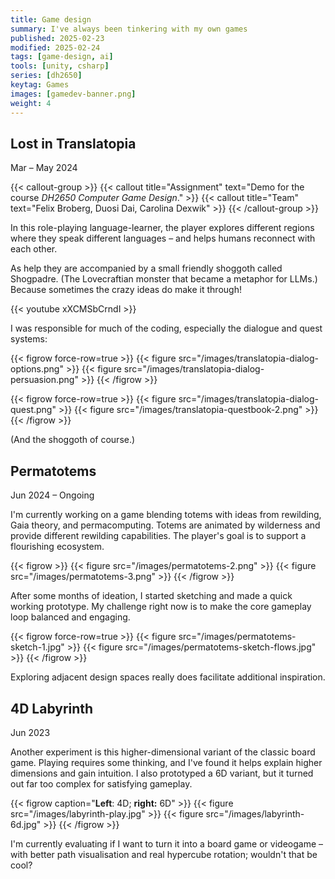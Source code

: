 ```yaml
---
title: Game design
summary: I've always been tinkering with my own games
published: 2025-02-23
modified: 2025-02-24
tags: [game-design, ai]
tools: [unity, csharp]
series: [dh2650]
keytag: Games
images: [gamedev-banner.png]
weight: 4
---
```


## Lost in Translatopia

<p class="caption">Mar – May 2024</p>

{{< callout-group >}}
    {{< callout title="Assignment" text="Demo for the course _DH2650 Computer Game Design_." >}}
    {{< callout title="Team" text="Felix Broberg, Duosi Dai, Carolina Dexwik" >}}
{{< /callout-group >}}

In this role-playing language-learner, the player explores different regions where they speak different languages – and helps humans reconnect with each other.

As help they are accompanied by a small friendly shoggoth called Shogpadre. (The Lovecraftian monster that became a metaphor for LLMs.) Because sometimes the crazy ideas do make it through!

{{< youtube xXCMSbCrndI >}}

I was responsible for much of the coding, especially the dialogue and quest systems:

{{< figrow force-row=true >}}
    {{< figure src="/images/translatopia-dialog-options.png" >}}
    {{< figure src="/images/translatopia-dialog-persuasion.png" >}}
{{< /figrow >}}

{{< figrow force-row=true >}}
    {{< figure src="/images/translatopia-dialog-quest.png" >}}
    {{< figure src="/images/translatopia-questbook-2.png" >}}
{{< /figrow >}}

(And the shoggoth of course.)

## Permatotems

<p class="caption">Jun 2024 – Ongoing</p>

I'm currently working on a game blending totems with ideas from rewilding, Gaia theory, and permacomputing. Totems are animated by wilderness and provide different rewilding capabilities. The player's goal is to support a flourishing ecosystem.

{{< figrow >}}
    {{< figure src="/images/permatotems-2.png" >}}
    {{< figure src="/images/permatotems-3.png" >}}
{{< /figrow >}}

After some months of ideation, I started sketching and made a quick working prototype. My challenge right now is to make the core gameplay loop balanced and engaging.

{{< figrow force-row=true >}}
    {{< figure src="/images/permatotems-sketch-1.jpg" >}}
    {{< figure src="/images/permatotems-sketch-flows.jpg" >}}
{{< /figrow >}}

Exploring adjacent design spaces really does facilitate additional inspiration.

[](/projects/toteometer)

## 4D Labyrinth

<p class="caption">Jun 2023</p>

Another experiment is this higher-dimensional variant of the classic board game. Playing requires some thinking, and I've found it helps explain higher dimensions and gain intuition. I also prototyped a 6D variant, but it turned out far too complex for satisfying gameplay.

{{< figrow caption="**Left**: 4D; **right:** 6D" >}}
    {{< figure src="/images/labyrinth-play.jpg" >}}
    {{< figure src="/images/labyrinth-6d.jpg" >}}
{{< /figrow >}}

I'm currently evaluating if I want to turn it into a board game or videogame – with better path visualisation and real hypercube rotation; wouldn't that be cool?
